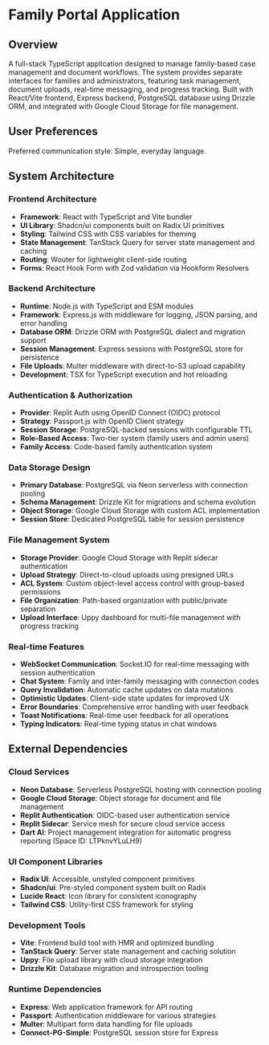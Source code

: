 # Family Portal Application

## Overview

A full-stack TypeScript application designed to manage family-based case management and document workflows. The system provides separate interfaces for families and administrators, featuring task management, document uploads, real-time messaging, and progress tracking. Built with React/Vite frontend, Express backend, PostgreSQL database using Drizzle ORM, and integrated with Google Cloud Storage for file management.

## User Preferences

Preferred communication style: Simple, everyday language.

## System Architecture

### Frontend Architecture
- **Framework**: React with TypeScript and Vite bundler
- **UI Library**: Shadcn/ui components built on Radix UI primitives
- **Styling**: Tailwind CSS with CSS variables for theming
- **State Management**: TanStack Query for server state management and caching
- **Routing**: Wouter for lightweight client-side routing
- **Forms**: React Hook Form with Zod validation via Hookform Resolvers

### Backend Architecture
- **Runtime**: Node.js with TypeScript and ESM modules
- **Framework**: Express.js with middleware for logging, JSON parsing, and error handling
- **Database ORM**: Drizzle ORM with PostgreSQL dialect and migration support
- **Session Management**: Express sessions with PostgreSQL store for persistence
- **File Uploads**: Multer middleware with direct-to-S3 upload capability
- **Development**: TSX for TypeScript execution and hot reloading

### Authentication & Authorization
- **Provider**: Replit Auth using OpenID Connect (OIDC) protocol
- **Strategy**: Passport.js with OpenID Client strategy
- **Session Storage**: PostgreSQL-backed sessions with configurable TTL
- **Role-Based Access**: Two-tier system (family users and admin users)
- **Family Access**: Code-based family authentication system

### Data Storage Design
- **Primary Database**: PostgreSQL via Neon serverless with connection pooling
- **Schema Management**: Drizzle Kit for migrations and schema evolution
- **Object Storage**: Google Cloud Storage with custom ACL implementation
- **Session Store**: Dedicated PostgreSQL table for session persistence

### File Management System
- **Storage Provider**: Google Cloud Storage with Replit sidecar authentication
- **Upload Strategy**: Direct-to-cloud uploads using presigned URLs
- **ACL System**: Custom object-level access control with group-based permissions
- **File Organization**: Path-based organization with public/private separation
- **Upload Interface**: Uppy dashboard for multi-file management with progress tracking

### Real-time Features
- **WebSocket Communication**: Socket.IO for real-time messaging with session authentication
- **Chat System**: Family and inter-family messaging with connection codes
- **Query Invalidation**: Automatic cache updates on data mutations
- **Optimistic Updates**: Client-side state updates for improved UX
- **Error Boundaries**: Comprehensive error handling with user feedback
- **Toast Notifications**: Real-time user feedback for all operations
- **Typing Indicators**: Real-time typing status in chat windows

## External Dependencies

### Cloud Services
- **Neon Database**: Serverless PostgreSQL hosting with connection pooling
- **Google Cloud Storage**: Object storage for document and file management
- **Replit Authentication**: OIDC-based user authentication service
- **Replit Sidecar**: Service mesh for secure cloud service access
- **Dart AI**: Project management integration for automatic progress reporting (Space ID: LTPknvYLuLH9)

### UI Component Libraries
- **Radix UI**: Accessible, unstyled component primitives
- **Shadcn/ui**: Pre-styled component system built on Radix
- **Lucide React**: Icon library for consistent iconography
- **Tailwind CSS**: Utility-first CSS framework for styling

### Development Tools
- **Vite**: Frontend build tool with HMR and optimized bundling
- **TanStack Query**: Server state management and caching solution
- **Uppy**: File upload library with cloud storage integration
- **Drizzle Kit**: Database migration and introspection tooling

### Runtime Dependencies
- **Express**: Web application framework for API routing
- **Passport**: Authentication middleware for various strategies
- **Multer**: Multipart form data handling for file uploads
- **Connect-PG-Simple**: PostgreSQL session store for Express